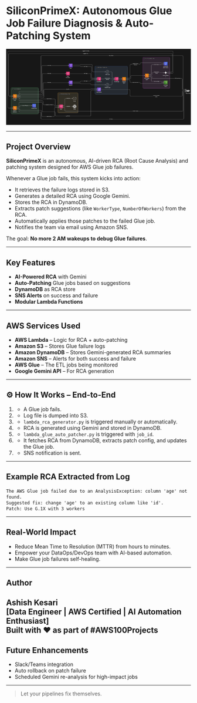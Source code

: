 # SiliconPrimeX: Autonomous Glue Job Failure Diagnosis & Auto-Patching System

![Architecture Diagram](architecture.png)

---

## Project Overview

**SiliconPrimeX** is an autonomous, AI-driven RCA (Root Cause Analysis) and patching system designed for AWS Glue job failures.

Whenever a Glue job fails, this system kicks into action:
- It retrieves the failure logs stored in S3.
- Generates a detailed RCA using Google Gemini.
- Stores the RCA in DynamoDB.
- Extracts patch suggestions (like `WorkerType`, `NumberOfWorkers`) from the RCA.
- Automatically applies those patches to the failed Glue job.
- Notifies the team via email using Amazon SNS.

The goal: **No more 2 AM wakeups to debug Glue failures**.

---

## Key Features

- **AI-Powered RCA** with Gemini
- **Auto-Patching** Glue jobs based on suggestions
- **DynamoDB** as RCA store
- **SNS Alerts** on success and failure
- **Modular Lambda Functions**

---

## AWS Services Used

- **AWS Lambda** – Logic for RCA + auto-patching
- **Amazon S3** – Stores Glue failure logs
- **Amazon DynamoDB** – Stores Gemini-generated RCA summaries
- **Amazon SNS** – Alerts for both success and failure
- **AWS Glue** – The ETL jobs being monitored
- **Google Gemini API** – For RCA generation

---
## ⚙️ How It Works – End-to-End

1. -  A Glue job fails.
2. -  Log file is dumped into S3.
3. - `lambda_rca_generator.py` is triggered manually or automatically.
4. -  RCA is generated using Gemini and stored in DynamoDB.
5. - `lambda_glue_auto_patcher.py` is triggered with `job_id`.
6. -  It fetches RCA from DynamoDB, extracts patch config, and updates the Glue job.
7. -  SNS notification is sent.

---

##  Example RCA Extracted from Log

```
The AWS Glue job failed due to an AnalysisException: column 'age' not found.
Suggested fix: change 'age' to an existing column like 'id'.
Patch: Use G.1X with 3 workers
```

---

## Real-World Impact

- Reduce Mean Time to Resolution (MTTR) from hours to minutes.
- Empower your DataOps/DevOps team with AI-based automation.
- Make Glue job failures self-healing.

---

## Author

**Ashish Kesari**  
[Data Engineer | AWS Certified | AI Automation Enthusiast]  
Built with ❤️ as part of #AWS100Projects
---

## Future Enhancements

- Slack/Teams integration
- Auto rollback on patch failure
- Scheduled Gemini re-analysis for high-impact jobs

---

> Let your pipelines fix themselves.
